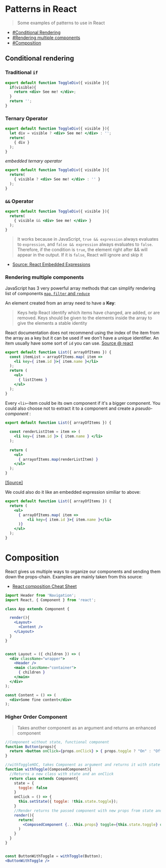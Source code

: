 # Patterns in React
> Some examples of patterns to use in React

* [#Conditional Rendering](#conditional-rendering)
* [#Rendering multiple components](#rendering-multiple-components)
* [#Composition](#composition)

## Conditional rendering

### Traditional `if`

```jsx
export default function ToggleDiv({ visible }){
  if(visible){
    return <div> See me! </div>;
  }
  return '';
}
```

### Ternary Operator

```jsx
export default function ToggleDiv({ visible }){
  let div = visible ? <div> See me! </div> : '';
  return(
    { div }
  );
}
```

_embedded ternary operator_
```jsx
export default function ToggleDiv({ visible }){
  return(
    { visible ? <div> See me! </div> : '' }
  );
}
```

### `&&` Operator

```jsx
export default function ToggleDiv({ visible }){
  return(
    { visible && <div> See me! </div> }
  );
}
```
>It works because in JavaScript, `true && expression` always evaluates to `expression`, and `false && expression` always evaluates to `false`.
Therefore, if the condition is `true`, the element right after && will appear in the output. If it is `false`, React will ignore and skip it

* [Source: React Embedded Expressions](https://facebook.github.io/react/docs/introducing-jsx.html#embedding-expressions-in-jsx)

### Rendering multiple components

JavaScript has 3 very powerful array methods that can simplify rendering list of components [`map`, `filter` and `reduce`](https://danmartensen.svbtle.com/javascripts-map-reduce-and-filter)

An element created from an array need to have a **Key**:
>Keys help React identify which items have changed, are added, or are removed. Keys should be given to the elements inside the array to give the elements a stable identity

React documentation does not recommend using the index of the item from the array as a key but it can be used if we don't have a unique identifier. An item usually have some sort of `id` you can use. [Source @ react](https://facebook.github.io/react/docs/lists-and-keys.html#keys)

```jsx
export default function List({ arrayOfItems }) {
  const itemList = arrayOfItems.map( item =>
    <li key={ item.id }>{ item.name }</li>
  );
  return (
    <ul>
      { listItems }
    </ul>
  );
}
``` 
Every `<li>`-item could be its own component if it's a bigger component. You could also choose not to extract it to a component and create a _pseudo-component_ :

```jsx
export default function List({ arrayOfItems }) {
  
  const renderListItem = item => (
    <li key={ item.id }> { item.name } </li>
  );
  
  return (
    <ul>
      { arrayofItems.map(renderListItem) }
    </ul>
  );
}

```
[[Source]](https://hackernoon.com/10-react-mini-patterns-c1da92f068c5)

We could also do it like an embedded expression similiar to above:

```jsx
export default function List({ arrayOfItems }) {
  return (
    <ul>
      { arrayOfItems.map( item =>
          <li key={ item.id }>{ item.name }</li>
      )}
    </ul>
  );
}

```

# Composition

React gives us multiple ways to organize our components and sending them down the props-chain. Examples are mainly taken from this source:

* [React composition Cheat Sheet](https://github.com/xat/react-component-composition-cheatsheet)

```jsx
import Header from 'Navigation';
import React, { Component } from 'react';

class App extends Component {

  render(){
    <Layout>
      <Content />
    </Layout>
  }
}


const Layout = ({ children }) => (
  <div className="wrapper">
    <Header />
    <main className="container">
      { children }
    </main>
  </div>
);

const Content = () => (
  <div>Some fine content</div>
);

```
### Higher Order Component
> Takes another component as an argument and returns an enhanced component

```jsx
//Component without state, functional component
function Button(props){
  return <button onClick={props.onClick} > { props.toggle ? "On" : "Off" } </button>
}

//withToggleHOC, takes Component as argument and returns it with state and a toggle function
function withToggle(ComposedComponent){
  //Returns a new class with state and an onClick
  return class extends Component{
    state = {
      toggle: false
    }
    onClick = () => {
      this.setState({ toggle: !this.state.toggle});
    }
    //Render returns the passed component with new props from state and passing the previous props
    render(){
      return(
        <ComposedComponent {...this.props} toggle={this.state.toggle} onClick={this.onClick} />
      )
    }
  }
}


const ButtonWithToggle = withToggle(Button);
<ButtonWithToggle />
```

